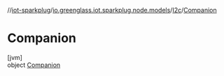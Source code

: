 //[iot-sparkplug](../../../../index.md)/[io.greenglass.iot.sparkplug.node.models](../../index.md)/[I2c](../index.md)/[Companion](index.md)

# Companion

[jvm]\
object [Companion](index.md)
